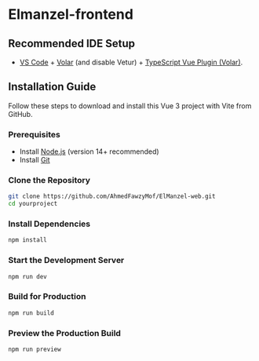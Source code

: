 # Elmanzel-frontend
## Recommended IDE Setup

- [VS Code](https://code.visualstudio.com/) + [Volar](https://marketplace.visualstudio.com/items?itemName=Vue.volar) (and disable Vetur) + [TypeScript Vue Plugin (Volar)](https://marketplace.visualstudio.com/items?itemName=Vue.vscode-typescript-vue-plugin).

## Installation Guide

Follow these steps to download and install this Vue 3 project with Vite from GitHub.

### Prerequisites
- Install [Node.js](https://nodejs.org/) (version 14+ recommended)
- Install [Git](https://git-scm.com/)

### Clone the Repository
```sh
git clone https://github.com/AhmedFawzyMof/ElManzel-web.git
cd yourproject
```

### Install Dependencies
```sh
npm install
```

### Start the Development Server
```sh
npm run dev
```

### Build for Production
```sh
npm run build
```

### Preview the Production Build
```sh
npm run preview
```
